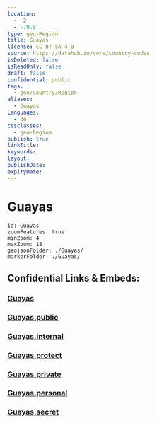 ```yaml
---
location:
  - -2
  - -79.9
type: geo-Region
title: Guayas
license: CC BY-SA 4.0
source: https://datahub.io/core/country-codes
isDeleted: false
isReadOnly: false
draft: false
confidential: public
tags:
  - geo/Country/Region
aliases:
  - Guayas
Languages:
  - de
cssclasses:
  - geo-Region
publish: true
linkTitle:
keywords:
layout:
publishDate:
expiryDate:
---
```


# Guayas

```leaflet
id: Guayas
zoomFeatures: true 
minZoom: 4 
maxZoom: 18
geojsonFolder: ./Guayas/
markerFolder: ./Guayas/
```


## Confidential Links & Embeds: 

### [Guayas](/_Standards/Earth/Continent/America~South/Ecuador/provinces~Equador/Guayas.md) 

### [Guayas.public](/_public/Earth/Continent/America~South/Ecuador/provinces~Equador/Guayas.public.md) 

### [Guayas.internal](/_internal/Earth/Continent/America~South/Ecuador/provinces~Equador/Guayas.internal.md) 

### [Guayas.protect](/_protect/Earth/Continent/America~South/Ecuador/provinces~Equador/Guayas.protect.md) 

### [Guayas.private](/_private/Earth/Continent/America~South/Ecuador/provinces~Equador/Guayas.private.md) 

### [Guayas.personal](/_personal/Earth/Continent/America~South/Ecuador/provinces~Equador/Guayas.personal.md) 

### [Guayas.secret](/_secret/Earth/Continent/America~South/Ecuador/provinces~Equador/Guayas.secret.md)

